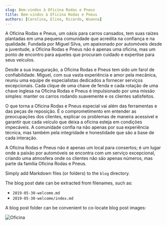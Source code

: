 ```yaml
---
slug: Bem-vindos à Oficina Rodas e Pneus
title: Bem-vindos à Oficina Rodas e Pneus
authors: [Carolina, Eline, Ricardo, Wuanna]
---
```


A Oficina Rodas e Pneus, um oásis para carros cansados, tem suas raízes plantadas em uma pequena comunidade que acredita na confiança e na qualidade. Fundada por Miguel Silva, um apaixonado por automóveis desde a juventude, a Oficina Rodas e Pneus não é apenas uma oficina, mas um ponto de encontro para aqueles que procuram cuidado e expertise para seus veículos.

Desde a sua inauguração, a Oficina Rodas e Pneus tem sido um farol de confiabilidade. Miguel, com sua vasta experiência e amor pela mecânica, reuniu uma equipe de especialistas dedicados a fornecer serviços excepcionais. Cada clique de uma chave de fenda e cada rotação de uma chave inglesa na Oficina Rodas e Pneus é impulsionado por uma missão simples: manter os carros rodando suavemente e os clientes satisfeitos.

O que torna a Oficina Rodas e Pneus especial vai além das ferramentas e das peças de reposição. É o comprometimento em entender as preocupações dos clientes, explicar os problemas de maneira acessível e garantir que cada veículo que deixa a oficina esteja em condições impecáveis. A comunidade confia na  não apenas por sua experiência técnica, mas também pela integridade e honestidade que são a base de cada interação.

A Oficina Rodas e Pneus não é apenas um local para consertos; é um lugar onde a paixão por automóveis se encontra com um serviço excepcional, criando uma atmosfera onde os clientes não são apenas números, mas parte da família Oficina Rodas e Pneus.

Simply add Markdown files (or folders) to the `blog` directory.

The blog post date can be extracted from filenames, such as:

- `2019-05-30-welcome.md`
- `2019-05-30-welcome/index.md`

A blog post folder can be convenient to co-locate blog post images:

![Oficina](./docusaurus-plushie-banner.jpeg)

